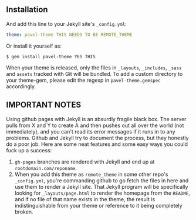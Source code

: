 
## Installation

And add this line to your Jekyll site's `_config.yml`:

```yaml
theme: pavel-theme THIS NEEDS TO BE REMOTE_THEME
```

Or install it yourself as:

    $ gem install pavel-theme YES THIS




When your theme is released, only the files in `_layouts`, `_includes`, `_sass` and `assets` tracked with Git will be bundled.
To add a custom directory to your theme-gem, please edit the regexp in `pavel-theme.gemspec` accordingly.



## IMPORTANT NOTES

Using github pages with Jekyll is an absurdly fragile black box. The server pulls from X and Y to create A and then pushes out all over the world (not immediately), and you can't read its error messages if it runs in to any problems. Github and Jekyll try to document the process, but they honestly do a poor job. Here are some neat features and some easy ways you could fuck up a success:

1. `gh-pages` branches are rendered with Jekyll and end up at `rootdomain.com/reponame`. 
2. When you add this theme as `remote_theme` in some other repo's `_config.yml`, you're commanding github to go fetch the files in here and use them to render a Jekyll site. That Jekyll program will be specifically looking for `_layouts/page.html` to render the homepage from the `README`, and if no file of that name exists in the theme, the result is indistinguishable from your theme or reference to it being completely broken.

